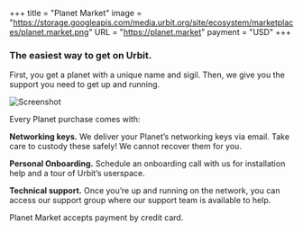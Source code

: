 +++
title = "Planet Market"
image = "https://storage.googleapis.com/media.urbit.org/site/ecosystem/marketplaces/planet.market.png"
URL = "https://planet.market"
payment = "USD"
+++

### The easiest way to get on Urbit.

First, you get a planet with a unique name and sigil. Then, we give you the support you need to get up and running.

![Screenshot](https://storage.googleapis.com/media.urbit.org/site/ecosystem/marketplaces/planetmarket-screenshot.jpg)

Every Planet purchase comes with:

**Networking keys.** 
We deliver your Planet’s networking keys via email. Take care to custody these safely! We cannot recover them for you.

**Personal Onboarding.** 
Schedule an onboarding call with us for installation help and a tour of Urbit’s userspace.

**Technical support.**
Once you’re up and running on the network, you can access our support group where our support team is available to help.

Planet Market accepts payment by credit card.